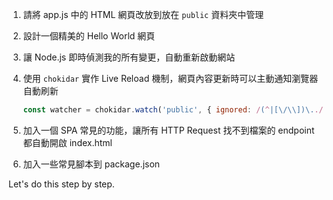 1. 請將 app.js 中的 HTML 網頁改放到放在 `public` 資料夾中管理

2. 設計一個精美的 Hello World 網頁

3. 讓 Node.js 即時偵測我的所有變更，自動重新啟動網站

4. 使用 `chokidar` 實作 Live Reload 機制，網頁內容更新時可以主動通知瀏覽器自動刷新

    ```js
    const watcher = chokidar.watch('public', { ignored: /(^|[\/\\])\../, persistent: true });
    ```

5. 加入一個 SPA 常見的功能，讓所有 HTTP Request 找不到檔案的 endpoint 都自動開啟 index.html

6. 加入一些常見腳本到 package.json

Let's do this step by step.
